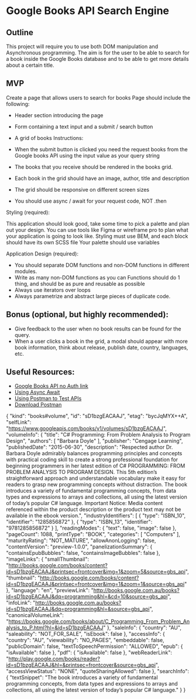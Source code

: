 # Google Books API Search Engine

## Outline

This project will require you to use both DOM manipulation and Asynchronous programming.
The aim is for the user to be able to search for a book inside the Google Books database and to be able to get more details about a certain title.

## MVP

Create a page that allows users to search for books
Page should include the following:

-   Header section introducing the page
-   Form containing a text input and a submit / search button

-   A grid of books
    Instructions:

-   When the submit button is clicked you need the request books from the Google books API using the input value as your query string
-   The books that you receive should be rendered in the books grid.
-   Each book in the grid should have an image, author, title and description
-   The grid should be responsive on different screen sizes
-   You should use async / await for your request code, NOT .then

Styling (required):

This application should look good, take some time to pick a palette and plan out your design. You can use tools like Figma or wireframe pro to plan what your application is going to look like.
Styling must use BEM, and each block should have its own SCSS file Your palette should use variables

Application Design (required):

-   You should separate DOM functions and non-DOM functions in different modules.
-   Write as many non-DOM functions as you can Functions should do 1 thing, and should be as pure and reusable as possible
-   Always use iterators over loops
-   Always parametrize and abstract large pieces of duplicate code.

## Bonus (optional, but highly recommended):

-   Give feedback to the user when no book results can be found for the query.
-   When a user clicks a book in the grid, a modal should appear with more book information, think about release, publish date, country, languages, etc.

## Useful Resources:

-   [Google Books API no Auth link](https://developers.google.com/books/docs/v1/using#WorkingVolumes)
-   [Using Async Await](https://dmitripavlutin.com/javascript-fetch-async-await/)
-   [Using Postman to Test APIs](https://www.blazemeter.com/blog/how-use-postman-test-apis)
-   [Download Postman](https://www.postman.com/downloads/)


{
  "kind": "books#volume",
  "id": "sD1bzgEACAAJ",
  "etag": "bycJqMYX++A",
  "selfLink": "https://www.googleapis.com/books/v1/volumes/sD1bzgEACAAJ",
  "volumeInfo": {
    "title": "C# Programming: From Problem Analysis to Program Design",
    "authors": [
      "Barbara Doyle"
    ],
    "publisher": "Cengage Learning",
    "publishedDate": "2015-06-30",
    "description": "Respected author Dr. Barbara Doyle admirably balances programming principles and concepts with practical coding skill to create a strong professional foundation for beginning programmers in her latest edition of C# PROGRAMMING: FROM PROBLEM ANALYSIS TO PROGRAM DESIGN. This 5th edition’s straightforward approach and understandable vocabulary make it easy for readers to grasp new programming concepts without distraction. The book introduces a variety of fundamental programming concepts, from data types and expressions to arrays and collections, all using the latest version of today’s popular C# language. Important Notice: Media content referenced within the product description or the product text may not be available in the ebook version.",
    "industryIdentifiers": [
      {
        "type": "ISBN_10",
        "identifier": "1285856872"
      },
      {
        "type": "ISBN_13",
        "identifier": "9781285856872"
      }
    ],
    "readingModes": {
      "text": false,
      "image": false
    },
    "pageCount": 1088,
    "printType": "BOOK",
    "categories": [
      "Computers"
    ],
    "maturityRating": "NOT_MATURE",
    "allowAnonLogging": false,
    "contentVersion": "preview-1.0.0",
    "panelizationSummary": {
      "containsEpubBubbles": false,
      "containsImageBubbles": false
    },
    "imageLinks": {
      "smallThumbnail": "http://books.google.com/books/content?id=sD1bzgEACAAJ&printsec=frontcover&img=1&zoom=5&source=gbs_api",
      "thumbnail": "http://books.google.com/books/content?id=sD1bzgEACAAJ&printsec=frontcover&img=1&zoom=1&source=gbs_api"
    },
    "language": "en",
    "previewLink": "http://books.google.com.au/books?id=sD1bzgEACAAJ&dq=programming&hl=&cd=10&source=gbs_api",
    "infoLink": "http://books.google.com.au/books?id=sD1bzgEACAAJ&dq=programming&hl=&source=gbs_api",
    "canonicalVolumeLink": "https://books.google.com/books/about/C_Programming_From_Problem_Analysis_to_P.html?hl=&id=sD1bzgEACAAJ"
  },
  "saleInfo": {
    "country": "AU",
    "saleability": "NOT_FOR_SALE",
    "isEbook": false
  },
  "accessInfo": {
    "country": "AU",
    "viewability": "NO_PAGES",
    "embeddable": false,
    "publicDomain": false,
    "textToSpeechPermission": "ALLOWED",
    "epub": {
      "isAvailable": false
    },
    "pdf": {
      "isAvailable": false
    },
    "webReaderLink": "http://play.google.com/books/reader?id=sD1bzgEACAAJ&hl=&printsec=frontcover&source=gbs_api",
    "accessViewStatus": "NONE",
    "quoteSharingAllowed": false
  },
  "searchInfo": {
    "textSnippet": "The book introduces a variety of fundamental programming concepts, from data types and expressions to arrays and collections, all using the latest version of today’s popular C# language."
  }
}